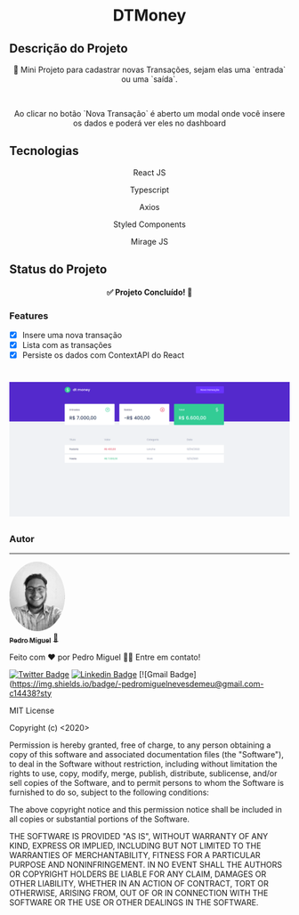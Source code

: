 <h1 align="center">DTMoney</h1>

## Descrição do Projeto
<p align="center">🚀 Mini Projeto para cadastrar novas Transações, sejam elas uma `entrada` ou uma `saída`.</p>
<br>
<p align="center">Ao clicar no botão `Nova Transação` é aberto um modal onde você insere os dados e poderá ver eles no dashboard</p>

## Tecnologias
<p align="center">React JS </p>
<p align="center">Typescript </p>
<p align="center">Axios</p>
<p align="center">Styled Components</p>
<p align="center">Mirage JS</p>

## Status do Projeto
<h4 align="center"> 
	✅ Projeto Concluído! 🚀
</h4>

### Features

- [x] Insere uma nova transação
- [x] Lista com as transações
- [x] Persiste os dados com ContextAPI do React

<h1 align="center">
  <img alt="Dashboard" title="#DTMoney" src="./public/dtmoney-dashboard.png" />
</h1>

### Autor
---

<a href="https://www.linkedin.com/in/codewithmiguel/">
 <img style="border-radius: 50%;" src="./public/perfil.jpg" width="100px;" alt=""/>
 <br />
 <sub><b>Pedro Miguel</b></sub></a> <a href="https://instagram.com/codewithmiguel" title="Instagram">🚀</a>


Feito com ❤️ por Pedro Miguel 👋🏽 Entre em contato!

[![Twitter Badge](https://img.shields.io/badge/-@tgmarinho-1ca0f1?style=flat-square&labelColor=1ca0f1&logo=twitter&logoColor=white&link=https://twitter.com/tgmarinho)](https://twitter.com/codewithmiguel) [![Linkedin Badge](https://img.shields.io/badge/-Thiago-blue?style=flat-square&logo=Linkedin&logoColor=white&link=https://www.linkedin.com/in/tgmarinho/)](https://www.linkedin.com/in/codewithmiguel/) 
[![Gmail Badge](https://img.shields.io/badge/-pedromiguelnevesdemeu@gmail.com-c14438?sty

MIT License

Copyright (c) <2020> <Seu Nome>

Permission is hereby granted, free of charge, to any person obtaining a copy
of this software and associated documentation files (the "Software"), to deal
in the Software without restriction, including without limitation the rights
to use, copy, modify, merge, publish, distribute, sublicense, and/or sell
copies of the Software, and to permit persons to whom the Software is
furnished to do so, subject to the following conditions:

The above copyright notice and this permission notice shall be included in all
copies or substantial portions of the Software.

THE SOFTWARE IS PROVIDED "AS IS", WITHOUT WARRANTY OF ANY KIND, EXPRESS OR
IMPLIED, INCLUDING BUT NOT LIMITED TO THE WARRANTIES OF MERCHANTABILITY,
FITNESS FOR A PARTICULAR PURPOSE AND NONINFRINGEMENT. IN NO EVENT SHALL THE
AUTHORS OR COPYRIGHT HOLDERS BE LIABLE FOR ANY CLAIM, DAMAGES OR OTHER
LIABILITY, WHETHER IN AN ACTION OF CONTRACT, TORT OR OTHERWISE, ARISING FROM,
OUT OF OR IN CONNECTION WITH THE SOFTWARE OR THE USE OR OTHER DEALINGS IN THE
SOFTWARE.